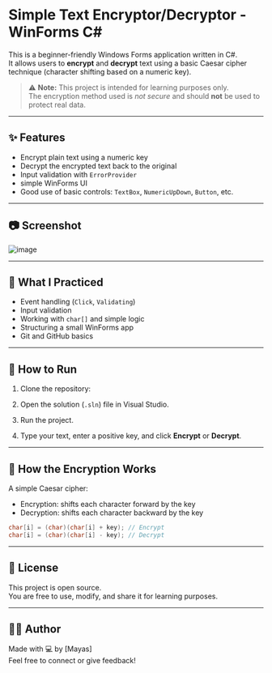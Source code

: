 # Simple Text Encryptor/Decryptor - WinForms C#

This is a beginner-friendly Windows Forms application written in C#.  
It allows users to **encrypt** and **decrypt** text using a basic Caesar cipher technique (character shifting based on a numeric key).

> ⚠️ **Note:** This project is intended for learning purposes only.  
> The encryption method used is *not secure* and should **not** be used to protect real data.

---

## ✨ Features

- Encrypt plain text using a numeric key
- Decrypt the encrypted text back to the original
- Input validation with `ErrorProvider`
- simple WinForms UI
- Good use of basic controls: `TextBox`, `NumericUpDown`, `Button`, etc.

---

## 📷 Screenshot

![image](https://github.com/user-attachments/assets/4646fbba-667d-42fc-909c-1237acd16fef)



---

## 🧠 What I Practiced

- Event handling (`Click`, `Validating`)
- Input validation
- Working with `char[]` and simple logic
- Structuring a small WinForms app
- Git and GitHub basics

---

## 🚀 How to Run

1. Clone the repository:

2. Open the solution (`.sln`) file in Visual Studio.

3. Run the project.

4. Type your text, enter a positive key, and click **Encrypt** or **Decrypt**.

---

## 🔐 How the Encryption Works

A simple Caesar cipher:
- Encryption: shifts each character forward by the key
- Decryption: shifts each character backward by the key

```csharp
char[i] = (char)(char[i] + key); // Encrypt
char[i] = (char)(char[i] - key); // Decrypt
```

---

## 📄 License

This project is open source.  
You are free to use, modify, and share it for learning purposes.

---

## 🙋‍♂️ Author

Made with 💻 by [Mayas]  
Feel free to connect or give feedback!

